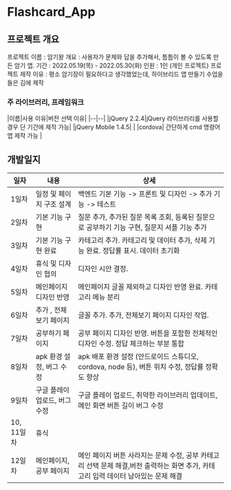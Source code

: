 # Flashcard_App
## 프로젝트 개요

프로젝트 이름 : 암기왕
개요 : 사용자가 문제와 답을 추가해서, 틈틈이 볼 수 있도록 만든 암기 앱.
기간 : 2022.05.19(목) - 2022.05.30(화)
인원 : 1인 (개인 프로젝트)
프로젝트 제작 이유 : 평소 암기장이 필요하다고 생각했었는데, 하이브리드 앱 만들기 수업을 들은 김에 제작

### 주 라이브러리, 프레임워크
|이름|사용 이유|버전 선택 이유|
|--|--|
|jQuery 2.2.4|jQuery 라이브러리를 사용할 경우 단 기간에 제작 가능| 
|jQuery Mobile 1.4.5|  |
|cordova| 간단하게 cmd 명령어 앱 제작 가능 |



## 개발일지

| 일자       | 내용                          | 상세                                                         |
| ---------- | ----------------------------- | ------------------------------------------------------------ |
| 1일차      | 일정 및 페이지 구조 설계      | 백엔드 기본 기능 -> 프론트 및 디자인 -> 추가 기능 -> 테스트  |
| 2일차      | 기본 기능 구현                | 질문 추가, 추가된 질문 목록 조회, 등록된 질문으로 공부하기 기능 구현, 질문지 셔플 기능 추가 |
| 3일차      | 기본 기능 구현 완료           | 카테고리 추가. 카테고리 및 데이터 추가, 삭제 기능 완료. 정답률 표시. 데이터 초기화 |
| 4일차      | 휴식 및 디자인 협의           | 디자인 시안 결정.                                            |
| 5일차      | 메인페이지 디자인 반영        | 메인페이지 글꼴 제외하고 디자인 반영 완료. 카테고리 메뉴 분리 |
| 6일차      | 추가 , 전체보기 페이지        | 글꼴 추가. 추가, 전체보기 페이지 디자인 작업.                |
| 7일차      | 공부하기 페이지               | 공부 페이지 디자인 반영. 버튼을 포함한 전체적인 디자인 수정. 정답 체크하는 부분 통합 |
| 8일차      | apk 환경 설정, 버그 수정      | apk 배포 환경 설정 (안드로이드 스튜디오, cordova, node 등), 버튼 위치 수정, 정답률 정확도 향상 |
| 9일차      | 구글 플레이 업로드, 버그 수정 | 구글 플레이 업로드, 취약한 라이브러리 업데이트, 메인 화면 버튼 길이 버그 수정 |
| 10, 11일차 | 휴식                          |                                                              |
| 12일차     | 메인페이지, 공부 페이지       | 메인 페이지 버튼 사라지는 문제 수정, 공부 카테고리 선택 문제 해결,버전 출력하는 화면 추가, 카테고리 입력 데이터 남아있는 문제 해결 |

